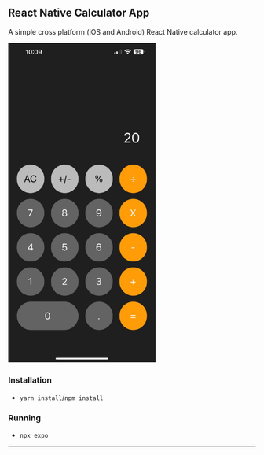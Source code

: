 ## React Native Calculator App

A simple cross platform (iOS and Android) React Native calculator app.

<img src="./assets/iphone.jpeg" width=300px>

### Installation

- `yarn install`/`npm install`

### Running

- `npx expo`

---
